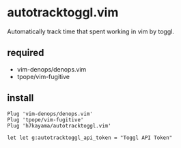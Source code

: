 # autotracktoggl.vim

Automatically track time that spent working in vim by toggl.

## required

- vim-denops/denops.vim
- tpope/vim-fugitive

## install

```
Plug 'vim-denops/denops.vim'
Plug 'tpope/vim-fugitive'
Plug 'h7kayama/autotracktoggl.vim'
```

```
let let g:autotracktoggl_api_token = "Toggl API Token"
```

